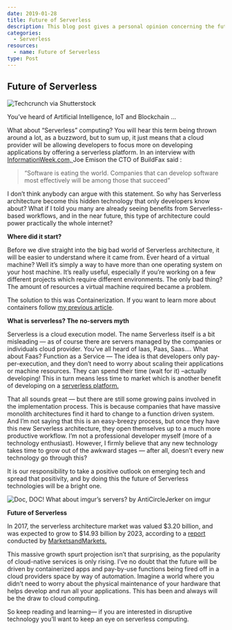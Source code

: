 ```yaml
---
date: 2019-01-28
title: Future of Serverless
description: This blog post gives a personal opinion concerning the future of Serverless computing
categories:
  - Serverless
resources:
  - name: Future of Serverless
type: Post
---
```

## Future of Serverless

![Techcrunch via Shutterstock](https://cdn-images-1.medium.com/max/1000/1*ouyuETWpSy2RWas30NdZdQ.jpeg)

You’ve heard of Artificial Intelligence, IoT and Blockchain …

What about “Serverless” computing? You will hear this term being thrown around a lot, as a buzzword, but to sum up, it just means that a cloud provider will be allowing developers to focus more on developing applications by offering a serverless platform. In an interview with [InformationWeek.com, ](https://www.informationweek.com/cloud/platform-as-a-service/how-serverless-applications-will-change-your-business/d/d-id/1324389)Joe Emison the CTO of BuildFax said :
>  “Software is eating the world. Companies that can develop software most effectively will be among those that succeed”

I don’t think anybody can argue with this statement. So why has Serverless architecture become this hidden technology that only developers know about? What if I told you many are already seeing benefits from Serverless-based workflows, and in the near future, this type of architecture could power practically the whole internet?

**Where did it start?**

Before we dive straight into the big bad world of Serverless architecture, it will be easier to understand where it came from. Ever heard of a virtual machine? Well it’s simply a way to have more than one operating system on your host machine. It’s really useful, especially if you’re working on a few different projects which require different environments. The only bad thing? The amount of resources a virtual machine required became a problem.

The solution to this was Containerization. If you want to learn more about containers follow [my previous article](https://medium.com/@mirknn/containers-docker-kubernetes-and-serverless-beginners-blog-d477abdedbaf).

**What is serverless? The no-servers myth**

Serverless is a cloud execution model. The name Serverless itself is a bit misleading — as of course there are servers managed by the companies or individuals cloud provider. You’ve all heard of Iaas, Paas, Saas…. What about Faas? Function as a Service — The idea is that developers only pay-per-execution, and they don’t need to worry about scaling their applications or machine resources. They can spend their time (wait for it) –actually developing! This in turn means less time to market which is another benefit of developing on a [serverless platform.](https://fnproject.io/)

That all sounds great — but there are still some growing pains involved in the implementation process. This is because companies that have massive monolith architectures find it hard to change to a function driven system. And I’m not saying that this is an easy-breezy process, but once they have this new Serverless architecture, they open themselves up to a much more productive workflow. I’m not a professional developer myself (more of a technology enthusiast). However, I firmly believe that any new technology takes time to grow out of the awkward stages — after all, doesn’t every new technology go through this?

It is our responsibility to take a positive outlook on emerging tech and spread that positivity, and by doing this the future of Serverless technologies will be a bright one.

![Doc, DOC! What about imgur’s servers? by AntiCircleJerker on imgur](https://cdn-images-1.medium.com/max/2400/1*ym1y1KhkDH8ZpCUpknwweA.jpeg)

**Future of Serverless**

In 2017, the serverless architecture market was valued $3.20 billion, and was expected to grow to $14.93 billion by 2023, according to a [report](http://www.sbwire.com/press-releases/serverless-architecture-market-expected-to-reach-1493-billion-by-2023-1037478.htm) conducted by [MarketsandMarkets.](http://connect.releasewire.com/company/marketsandmarkets-51796.htm)

This massive growth spurt projection isn’t that surprising, as the popularity of cloud-native services is only rising. I’ve no doubt that the future will be driven by containerized apps and pay-by-use functions being fired off in a cloud providers space by way of automation. Imagine a world where you didn’t need to worry about the physical maintenance of your hardware that helps develop and run all your applications. This has been and always will be the draw to cloud computing.

So keep reading and learning— if you are interested in disruptive technology you’ll want to keep an eye on serverless computing.


